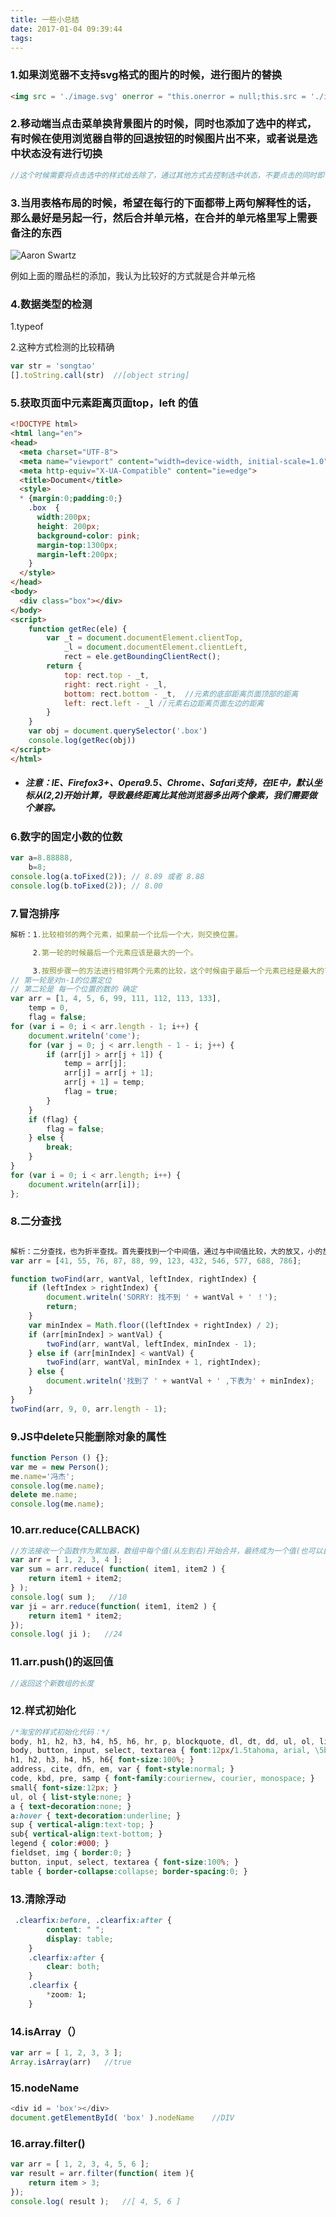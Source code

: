 ```yaml
---
title: 一些小总结
date: 2017-01-04 09:39:44
tags:
---
```


### 1.如果浏览器不支持svg格式的图片的时候，进行图片的替换

```html
<img src = './image.svg' onerror = "this.onerror = null;this.src = './image.png'"/>
```

### 2.移动端当点击菜单换背景图片的时候，同时也添加了选中的样式，有时候在使用浏览器自带的回退按钮的时候图片出不来，或者说是选中状态没有进行切换

```javascript
//这个时候需要将点击选中的样式给去除了，通过其他方式去控制选中状态，不要点击的同时即切换图片又切换选中状态
```

### 3.当用表格布局的时候，希望在每行的下面都带上两句解释性的话，那么最好是另起一行，然后合并单元格，在合并的单元格里写上需要备注的东西

![Aaron Swartz](http://ww3.sinaimg.cn/large/005QDhBjgw1fbmgg7a5j3j31ae0k044o.jpg)

例如上面的赠品栏的添加，我认为比较好的方式就是合并单元格

### 4.数据类型的检测

1.typeof

2.这种方式检测的比较精确

```javascript
var str = 'songtao'
[].toString.call(str)  //[object string]
```

### 5.获取页面中元素距离页面top，left 的值

```html
<!DOCTYPE html>
<html lang="en">
<head>
  <meta charset="UTF-8">
  <meta name="viewport" content="width=device-width, initial-scale=1.0">
  <meta http-equiv="X-UA-Compatible" content="ie=edge">
  <title>Document</title>
  <style>
  * {margin:0;padding:0;}
    .box  {
      width:200px;
      height: 200px;
      background-color: pink;
      margin-top:1300px;
      margin-left:200px;
    }
  </style>
</head>
<body>
  <div class="box"></div>
</body>
<script>
    function getRec(ele) {
        var _t = document.documentElement.clientTop,
            _l = document.documentElement.clientLeft,
            rect = ele.getBoundingClientRect();
        return {
            top: rect.top - _t, 
            right: rect.right - _l,
            bottom: rect.bottom - _t,  //元素的底部距离页面顶部的距离
            left: rect.left - _l //元素右边距离页面左边的距离
        }
    }
    var obj = document.querySelector('.box')
    console.log(getRec(obj))
</script>
</html>
```

* ##### 注意：IE、Firefox3+、Opera9.5、Chrome、Safari支持，在IE中，默认坐标从(2,2)开始计算，导致最终距离比其他浏览器多出两个像素，我们需要做个兼容。

### 6.数字的固定小数的位数

```javascript
var a=8.88888,
    b=8;
console.log(a.toFixed(2)); // 8.89 或者 8.88
console.log(b.toFixed(2)); // 8.00
```

### 7.冒泡排序

```javascript
解析：1.比较相邻的两个元素，如果前一个比后一个大，则交换位置。

　　　2.第一轮的时候最后一个元素应该是最大的一个。

　　　3.按照步骤一的方法进行相邻两个元素的比较，这个时候由于最后一个元素已经是最大的了，所以最后一个元素不用比较。
// 第一轮是对n-1的位置定位
// 第二轮是 每一个位置的数的 确定
var arr = [1, 4, 5, 6, 99, 111, 112, 113, 133],
    temp = 0,
    flag = false;
for (var i = 0; i < arr.length - 1; i++) {
    document.writeln('come');
    for (var j = 0; j < arr.length - 1 - i; j++) {
        if (arr[j] > arr[j + 1]) {
            temp = arr[j];
            arr[j] = arr[j + 1];
            arr[j + 1] = temp;
            flag = true;
        }
    }
    if (flag) {
        flag = false;
    } else {
        break;
    }
}
for (var i = 0; i < arr.length; i++) {
    document.writeln(arr[i]);
};
```

### 8.二分查找

```javascript

解析：二分查找，也为折半查找。首先要找到一个中间值，通过与中间值比较，大的放又，小的放在左边。再在两边中寻找中间值，持续以上操作，直到找到所在位置为止。
var arr = [41, 55, 76, 87, 88, 99, 123, 432, 546, 577, 688, 786];

function twoFind(arr, wantVal, leftIndex, rightIndex) {
    if (leftIndex > rightIndex) {
        document.writeln('SORRY: 找不到 ' + wantVal + ' ！');
        return;
    }
    var minIndex = Math.floor((leftIndex + rightIndex) / 2);
    if (arr[minIndex] > wantVal) {
        twoFind(arr, wantVal, leftIndex, minIndex - 1);
    } else if (arr[minIndex] < wantVal) {
        twoFind(arr, wantVal, minIndex + 1, rightIndex);
    } else {
        document.writeln('找到了 ' + wantVal + ' ,下表为' + minIndex);
    }
}
twoFind(arr, 9, 0, arr.length - 1);
```

### 9.JS中delete只能删除对象的属性

```javascript
function Person () {};
var me = new Person();
me.name='冯杰';
console.log(me.name);
delete me.name;
console.log(me.name);
```

### 10.arr.reduce(CALLBACK)

```javascript
//方法接收一个函数作为累加器，数组中每个值(从左到右)开始合并，最终成为一个值(也可以自定义)
var arr = [ 1, 2, 3, 4 ];
var sum = arr.reduce( function( item1, item2 ) {
  	return item1 + item2;
} );
console.log( sum );   //10
var ji = arr.reduce(function( item1, item2 ) {
  	return item1 * item2;
});
console.log( ji );   //24
```

### 11.arr.push()的返回值

```javascript
//返回这个新数组的长度
```

### 12.样式初始化

```css
/*淘宝的样式初始化代码：*/
body, h1, h2, h3, h4, h5, h6, hr, p, blockquote, dl, dt, dd, ul, ol, li, pre, form, fieldset, legend, button, input, textarea, th, td { margin:0; padding:0; }
body, button, input, select, textarea { font:12px/1.5tahoma, arial, \5b8b\4f53; }
h1, h2, h3, h4, h5, h6{ font-size:100%; }
address, cite, dfn, em, var { font-style:normal; }
code, kbd, pre, samp { font-family:couriernew, courier, monospace; }
small{ font-size:12px; }
ul, ol { list-style:none; }
a { text-decoration:none; }
a:hover { text-decoration:underline; }
sup { vertical-align:text-top; }
sub{ vertical-align:text-bottom; }
legend { color:#000; }
fieldset, img { border:0; }
button, input, select, textarea { font-size:100%; }
table { border-collapse:collapse; border-spacing:0; }
```

### 13.清除浮动

```css
 .clearfix:before, .clearfix:after {
        content: " ";
        display: table;
    }
    .clearfix:after {
        clear: both;
    }
    .clearfix {
        *zoom: 1;
    }
```

### 14.isArray（）

```javascript
var arr = [ 1, 2, 3, 3 ];
Array.isArray(arr)   //true
```

### 15.nodeName

```javascript
<div id = 'box'></div>
document.getElementById( 'box' ).nodeName    //DIV
```



### 16.array.filter()

```javascript
var arr = [ 1, 2, 3, 4, 5, 6 ];
var result = arr.filter(function( item ){
  	return item > 3;
});
console.log( result );   //[ 4, 5, 6 ]
```



